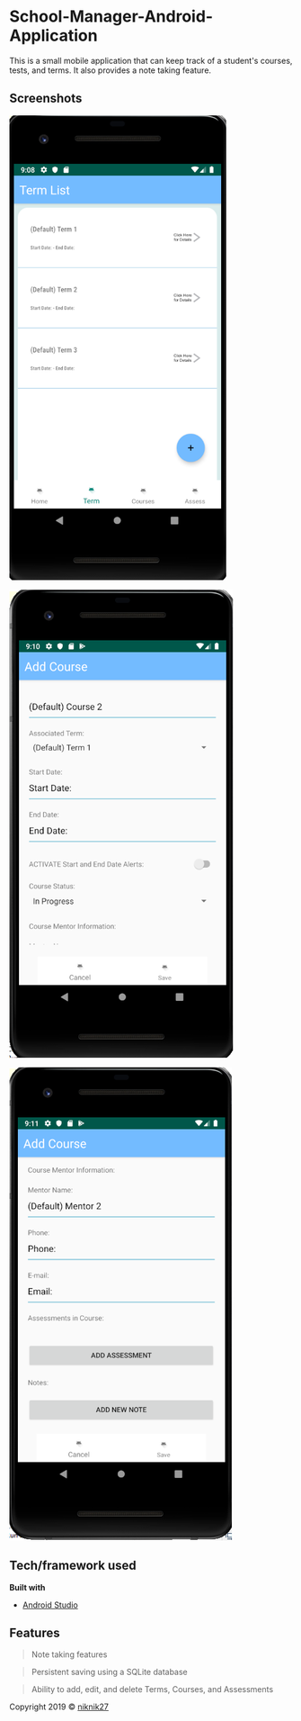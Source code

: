 # School-Manager-Android-Application
This is a small mobile application that can keep track of a student's courses, tests, and terms. 
It also provides a note taking feature.

## Screenshots
![Image](/images/SchoolManagerScreenshots/AndroidScreenshot1.png?raw=true "Screenshot 1")

![Image](/images/SchoolManagerScreenshots/AndroidScreenshot2.png?raw=true "Screenshot 2")

![Image](/images/SchoolManagerScreenshots/AndroidScreenshot3.png?raw=true "Screenshot 3")

## Tech/framework used
<b>Built with</b>
- [Android Studio](https://developer.android.com/studio)

## Features
  > Note taking features
  
  > Persistent saving using a SQLite database
  
  > Ability to add, edit, and delete Terms, Courses, and Assessments

Copyright 2019 © [niknik27](https://github.com/niknik27)
